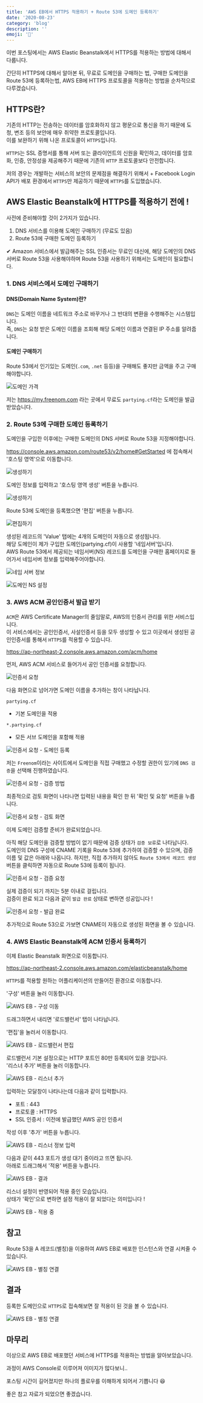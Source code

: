 ```yaml
---
title: 'AWS EB에서 HTTPS 적용하기 + Route 53에 도메인 등록하기'
date: '2020-08-23'
category: 'blog'
description: ''
emoji: '🔐'
---
```


이번 포스팅에서는 AWS Elastic Beanstalk에서 HTTPS를 적용하는 방법에 대해서 다룹니다.

간단히 HTTPS에 대해서 알아본 뒤, 무료로 도메인을 구매하는 법, 구매한 도메인을 Route 53에 등록하는법, AWS EB에 HTTPS 프로토콜을 적용하는 방법을 순차적으로 다루겠습니다.

## HTTPS란?

기존의 HTTP는 전송하는 데이터를 암호화하지 않고 평문으로 통신을 하기 때문에 도청, 변조 등의 보안에 매우 취약한 프로토콜입니다.  
이를 보완하기 위해 나온 프로토콜이 `HTTPS`입니다.

`HTTPS`는 SSL 증명서를 통해 서버 또는 클라이언트의 신원을 확인하고, 데이터를 암호화, 인증, 안정성을 제공해주기 때문에 기존의 `HTTP` 프로토콜보다 안전합니다.

저의 경우는 개발하는 서비스의 보안의 문제점을 해결하기 위해서 + Facebook Login API가 배포 환경에서 `HTTPS`만 제공하기 때문에 `HTTPS`를 도입했습니다.

## AWS Elastic Beanstalk에 HTTPS를 적용하기 전에 !

사전에 준비해야할 것이 2가지가 있습니다.

1. DNS 서비스를 이용해 도메인 구매하기 (무료도 있음)
2. Route 53에 구매한 도메인 등록하기

✔ Amazon 서비스에서 발급해주는 SSL 인증서는 무료인 대신에, 해당 도메인의 DNS 서버로 Route 53을 사용해야하며 Route 53을 사용하기 위해서는 도메인이 필요합니다.

### 1. DNS 서비스에서 도메인 구매하기

#### DNS(Domain Name System)란?

`DNS`는 도메인 이름을 네트워크 주소로 바꾸거나 그 반대의 변환을 수행해주는 시스템입니다.  
즉, `DNS`는 요청 받은 도메인 이름을 조회해 해당 도메인 이름과 연결된 IP 주소를 알려줍니다.

#### 도메인 구매하기

Route 53에서 인기있는 도메인(`.com`, `.net` 등등)을 구매해도 좋지만 금액을 주고 구매해야합니다.

![도메인 가격](./images/domain-prices.png)

저는 https://my.freenom.com 라는 곳에서 무료도 `partying.cf`라는 도메인을 발급 받았습니다.

### 2. Route 53에 구매한 도메인 등록하기

도메인을 구입한 이후에는 구매한 도메인의 DNS 서버로 Route 53을 지정해야합니다.

https://console.aws.amazon.com/route53/v2/home#GetStarted 에 접속해서 '호스팅 영역'으로 이동합니다.

![생성하기](./images/route53-1.png)

도메인 정보를 입력하고 '호스팅 영역 생성' 버튼을 누릅니다.

![생성하기](./images/route53-2.png)

Route 53에 도메인을 등록했으면 '편집' 버튼을 누릅니다.

![편집하기](./images/route53-3.png)

생성된 레코드의 'Value' 탭에는 4개의 도메인이 자동으로 생성됩니다.  
해당 도메인이 제가 구입한 도메인(partying.cf)이 사용할 '네임서버'입니다.  
AWS Route 53에서 제공되는 네임서버(NS) 레코드를 도메인을 구매한 홈페이지로 들어가서 네임서버 정보를 입력해주어야합니다.

![네임 서버 정보](./images/route53-4.png)

![도메인 NS 설정](./images/route53-5.png)

### 3. AWS ACM 공인인증서 발급 받기

`ACM`은 AWS Certificate Manager의 줄임말로, AWS의 인증서 관리를 위한 서비스입니다.  
이 서비스에서는 공인인증서, 사설인증서 등을 모두 생성할 수 있고 이곳에서 생성된 공인인증서를 통해서 `HTTPS`를 적용할 수 있습니다.

https://ap-northeast-2.console.aws.amazon.com/acm/home

먼저, AWS ACM 서비스로 들어가서 공인 인증서를 요청합니다.

![인증서 요청](./images/acm-1.png)

다음 화면으로 넘어가면 도메인 이름을 추가하는 창이 나타납니다.

`partying.cf`

- 기본 도메인을 적용

`*.partying.cf`

- 모든 서브 도메인을 포함해 적용

![인증서 요청 - 도메인 등록](./images/acm-2.png)

저는 `Freenom`이라는 사이트에서 도메인을 직접 구매했고 수정할 권한이 있기에 `DNS 검증`을 선택해 진행하였습니다.

![인증서 요청 - 검증 방법](./images/acm-3.png)

최종적으로 검토 화면이 나타나면 입력된 내용을 확인 한 뒤 '확인 및 요청' 버튼을 누릅니다.

![인증서 요청 - 검토 화면](./images/acm-4.png)

이제 도메인 검증할 준비가 완료되었습니다.

아직 해당 도메인을 검증할 방법이 없기 때문에 검증 상태가 `검증 보류`로 나타납니다.  
도메인의 DNS 구성에 CNAME 기록을 Route 53에 추가하여 검증할 수 있으며, 검증 이름 및 값은 아래와 나옵니다.
하지만, 직접 추가하지 않아도 `Route 53에서 레코드 생성` 버튼을 클릭하면 자동으로 Route 53에 등록이 됩니다.

![인증서 요청 - 검증 요청](./images/acm-5.png)

실제 검증이 되기 까지는 5분 이내로 걸립니다.  
검증이 완료 되고 다음과 같이 `발급 완료` 상태로 변하면 성공입니다 !

![인증서 요청 - 발급 완료](./images/acm-6.png)

추가적으로 Route 53으로 가보면 CNAME이 자동으로 생성된 화면을 볼 수 있습니다.

### 4. AWS Elastic Beanstalk에 ACM 인증서 등록하기

이제 Elastic Beanstalk 화면으로 이동합니다.

https://ap-northeast-2.console.aws.amazon.com/elasticbeanstalk/home

`HTTPS`를 적용할 원하는 어플리케이션의 만들어진 환경으로 이동합니다.

'구성' 버튼을 눌러 이동합니다.

![AWS EB - 구성 이동](./images/aws-eb-1.png)

드래그하면서 내리면 '로드밸런서' 탭이 나타납니다.

'편집'을 눌러서 이동합니다.

![AWS EB - 로드밸런서 편집](./images/aws-eb-2.png)

로드밸런서 기본 설정으로는 HTTP 포트인 80만 등록되어 있을 것입니다.  
'리스너 추가' 버튼을 눌러 이동합니다.

![AWS EB - 리스너 추가](./images/aws-eb-3.png)

입력하는 모달창이 나타나는데 다음과 같이 입력합니다.

- 포트 : 443
- 프로토콜 : HTTPS
- SSL 인증서 : 이전에 발급했던 AWS 공인 인증서

작성 이후 '추가' 버튼을 누릅니다.

![AWS EB - 리스너 정보 입력](./images/aws-eb-4.png)

다음과 같이 443 포트가 생성 대기 중이라고 뜨면 됩니다.  
아래로 드래그해서 '적용' 버튼을 누릅니다.

![AWS EB - 결과](./images/aws-eb-5.png)

리스너 설정이 반영되어 적용 중인 모습입니다.  
상태가 '확인'으로 변하면 설정 적용이 잘 되었다는 의미입니다 !

![AWS EB - 적용 중](./images/aws-eb-6.png)

## 참고

Route 53을 A 레코드(별칭)을 이용하여 AWS EB로 배포한 인스턴스와 연결 시켜줄 수 있습니다.

![AWS EB - 별칭 연결](./images/aws-eb-7.png)

## 결과

등록한 도메인으로 `HTTPS`로 접속해보면 잘 적용이 된 것을 볼 수 있습니다.

![AWS EB - 별칭 연결](./images/result.png)

## 마무리

이상으로 AWS EB로 배포했던 서비스에 HTTPS를 적용하는 방법을 알아보았습니다.

과정이 AWS Console로 이루어져 이미지가 많다보니..

포스팅 시간이 길어졌지만 하나의 플로우를 이해하게 되어서 기쁩니다 😆

좋은 참고 자료가 되었으면 좋겠습니다.
